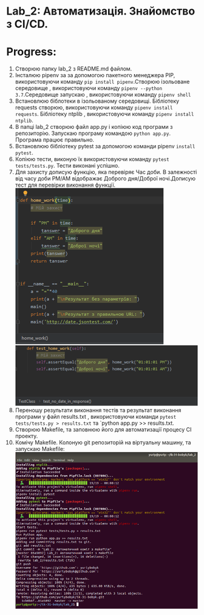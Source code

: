 # Lab_2: Автоматизація. Знайомство з CI/CD.

# Progress:
1. Створюю папку lab_2 з README.md файлом.
2. Інсталюю pipenv за за допомогою пакетного менеджера PIP, використовуючи команду `pip install pipenv`.Створюю ізольоване середовище , використовуючи команду `pipenv --python 3.7`.Середовище запускаю , використовуючи команду `pipenv shell`
3. Встановлюю біблотеки в ізольованому середовищі. Бібліотеку requests створюю, використовуючи команду `pipenv install requests`. Бібліотеку ntplib , використовуючи команду `pipenv install ntplib`.
4. В папці lab_2 створюю файл app.py і копіюю код програми з репозиторію. Запускаю програму командою `python app.py`. Програма працює правильно.
5. Встановлюю бібліотеку pytest за допомогою команди pipenv `install pytest`.
6. Копіюю тести, виконую їх використовуючи команду `pytest tests/tests.py`. Тести виконані успішно.
7. Для захисту дописую функцію, яка перевіряє Час доби. В залежності від часу доби PM/AM відображає Доброго дня/Доброї ночі.Дописую тест для перевірки виконання функції. ![alt text](https://github.com/yuriybobyk/ik-31-bobyk/blob/master/lab_2/image/1.PNG) ![alt text](https://github.com/yuriybobyk/ik-31-bobyk/blob/master/lab_2/image/2.PNG)
8. Переношу результати виконання тестів та результат виконання програми  у файл results.txt , використовуючи команди `pytest tests/tests.py > results.txt` та `python app.py >> results.txt.  
9. Створюю Makefile, та заповнюю його для автоматизації процесу CI проекту.
10. Комічу Makefile. Колоную git репозиторій на віртуальну машину, та запускаю Makefile:![alt text](https://github.com/yuriybobyk/ik-31-bobyk/blob/master/lab_2/image/3.PNG)
   

